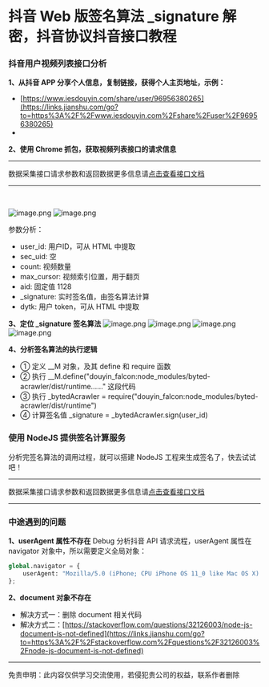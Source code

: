 # 抖音 Web 版签名算法 _signature 解密，抖音协议抖音接口教程

### 抖音用户视频列表接口分析
**1、从抖音 APP 分享个人信息，复制链接，获得个人主页地址，示例：**

- [https://www.iesdouyin.com/share/user/96956380265](https://links.jianshu.com/go?to=https%3A%2F%2Fwww.iesdouyin.com%2Fshare%2Fuser%2F96956380265)
- ​


**2、使用 Chrome 抓包，获取视频列表接口的请求信息**

---



数据采集接口请求参数和返回数据更多信息请[点击查看接口文档](https://docs.qq.com/doc/DU3RKUFVFdVhQbXlR)

---

**​**


![image.png](https://cdn.nlark.com/yuque/0/2021/png/97322/1628297413952-7828f14c-c89c-483c-8a21-84630a584575.png#clientId=u0ad31618-4a4e-4&from=paste&height=377&id=u99c95100&name=image.png&originHeight=753&originWidth=1200&originalType=binary&ratio=1&size=609666&status=done&style=none&taskId=ua72d4164-3767-4b7c-8d17-b797b5de054&width=600)
![image.png](https://cdn.nlark.com/yuque/0/2021/png/97322/1628297427636-fc5d8589-1d64-4c2a-9e25-ef97dcb57bb4.png#clientId=u0ad31618-4a4e-4&from=paste&height=314&id=uae39544f&name=image.png&originHeight=627&originWidth=1200&originalType=binary&ratio=1&size=183470&status=done&style=none&taskId=u357f8870-c71e-4c5b-ba69-176b6717dc9&width=600)



参数分析：

- user_id: 用户ID，可从 HTML 中提取
- sec_uid: 空
- count: 视频数量
- max_cursor: 视频索引位置，用于翻页
- aid: 固定值 1128
- _signature: 实时签名值，由签名算法计算
- dytk: 用户 token，可从 HTML 中提取


**3、定位 _signature 签名算法**
![image.png](https://cdn.nlark.com/yuque/0/2021/png/97322/1628297439430-5fba546e-1718-449a-b30c-17c4108fd128.png#clientId=u0ad31618-4a4e-4&from=paste&height=432&id=uf33f26c0&name=image.png&originHeight=864&originWidth=1200&originalType=binary&ratio=1&size=438523&status=done&style=none&taskId=u0a8c5619-2c45-4e42-9bad-d1c97ee9249&width=600)
![image.png](https://cdn.nlark.com/yuque/0/2021/png/97322/1628297447009-24b3eef9-86be-4094-bc04-d90ef603618e.png#clientId=u0ad31618-4a4e-4&from=paste&height=435&id=ue7839035&name=image.png&originHeight=869&originWidth=1200&originalType=binary&ratio=1&size=451625&status=done&style=none&taskId=u625a3871-9588-41be-b098-4a833b30f7d&width=600)
![image.png](https://cdn.nlark.com/yuque/0/2021/png/97322/1628297454770-068572a9-c11f-4d03-b208-30bff69c8685.png#clientId=u0ad31618-4a4e-4&from=paste&height=441&id=ue14b522b&name=image.png&originHeight=882&originWidth=1200&originalType=binary&ratio=1&size=498223&status=done&style=none&taskId=ubedf48d5-5c81-49fa-aadb-6a1bff187cc&width=600)
![image.png](https://cdn.nlark.com/yuque/0/2021/png/97322/1628297461971-67ac0d12-de36-4696-bb30-8b0c984fcf3a.png#clientId=u0ad31618-4a4e-4&from=paste&height=441&id=u99cd70ef&name=image.png&originHeight=882&originWidth=1200&originalType=binary&ratio=1&size=405831&status=done&style=none&taskId=u72af0f0b-2d64-49d0-adcd-eabf5e8d426&width=600)



**4、分析签名算法的执行逻辑**

- ① 定义 __M 对象，及其 define 和 require 函数
- ② 执行 __M.define("douyin_falcon:node_modules/byted-acrawler/dist/runtime......" 这段代码
- ③ 执行 _bytedAcrawler = require("douyin_falcon:node_modules/byted-acrawler/dist/runtime")
- ④ 计算签名值 _signature = _bytedAcrawler.sign(user_id)

### 使用 NodeJS 提供签名计算服务
分析完签名算法的调用过程，就可以搭建 NodeJS 工程来生成签名了，快去试试吧！

---



数据采集接口请求参数和返回数据更多信息请[点击查看接口文档](https://docs.qq.com/doc/DU3RKUFVFdVhQbXlR)

---


### 中途遇到的问题
**1、userAgent 属性不存在**
Debug 分析抖音 API 请求流程，userAgent 属性在 navigator 对象中，所以需要定义全局对象：


```python
global.navigator = {
    userAgent: "Mozilla/5.0 (iPhone; CPU iPhone OS 11_0 like Mac OS X) AppleWebKit/604.1.38 (KHTML, like Gecko) Version/11.0 Mobile/15A372 Safari/604.1"
};
```


**2、document 对象不存在**

- 解决方式一：删除 document 相关代码
- 解决方式二：[https://stackoverflow.com/questions/32126003/node-js-document-is-not-defined](https://links.jianshu.com/go?to=https%3A%2F%2Fstackoverflow.com%2Fquestions%2F32126003%2Fnode-js-document-is-not-defined)



___________________
免责申明：此内容仅供学习交流使用，若侵犯贵公司的权益，联系作者删除